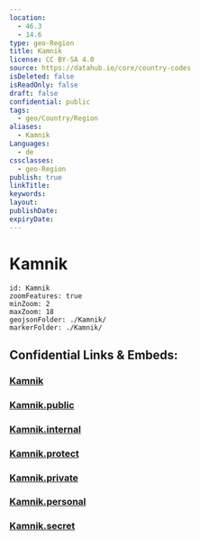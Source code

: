 ```yaml
---
location:
  - 46.3
  - 14.6
type: geo-Region
title: Kamnik
license: CC BY-SA 4.0
source: https://datahub.io/core/country-codes
isDeleted: false
isReadOnly: false
draft: false
confidential: public
tags:
  - geo/Country/Region
aliases:
  - Kamnik
Languages:
  - de
cssclasses:
  - geo-Region
publish: true
linkTitle:
keywords:
layout:
publishDate:
expiryDate:
---
```


# Kamnik

```leaflet
id: Kamnik
zoomFeatures: true 
minZoom: 2 
maxZoom: 18
geojsonFolder: ./Kamnik/
markerFolder: ./Kamnik/
```


## Confidential Links & Embeds: 

### [Kamnik](/_Standards/Earth/Continent/Europe/Europe~Central/Slovenia/Regions~Slovenia/Osrednje_slovenska/counties~Osrednjeslovenska/Kamnik.md) 

### [Kamnik.public](/_public/Earth/Continent/Europe/Europe~Central/Slovenia/Regions~Slovenia/Osrednje_slovenska/counties~Osrednjeslovenska/Kamnik.public.md) 

### [Kamnik.internal](/_internal/Earth/Continent/Europe/Europe~Central/Slovenia/Regions~Slovenia/Osrednje_slovenska/counties~Osrednjeslovenska/Kamnik.internal.md) 

### [Kamnik.protect](/_protect/Earth/Continent/Europe/Europe~Central/Slovenia/Regions~Slovenia/Osrednje_slovenska/counties~Osrednjeslovenska/Kamnik.protect.md) 

### [Kamnik.private](/_private/Earth/Continent/Europe/Europe~Central/Slovenia/Regions~Slovenia/Osrednje_slovenska/counties~Osrednjeslovenska/Kamnik.private.md) 

### [Kamnik.personal](/_personal/Earth/Continent/Europe/Europe~Central/Slovenia/Regions~Slovenia/Osrednje_slovenska/counties~Osrednjeslovenska/Kamnik.personal.md) 

### [Kamnik.secret](/_secret/Earth/Continent/Europe/Europe~Central/Slovenia/Regions~Slovenia/Osrednje_slovenska/counties~Osrednjeslovenska/Kamnik.secret.md)

